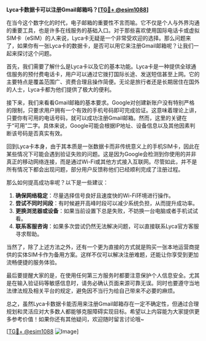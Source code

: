 **Lyca卡数据卡可以注册Gmail邮箱吗？[[TG💪+ @esim1088](https://t.me/s/esim1088)]**

在当今这个数字化的时代，电子邮箱的重要性不言而喻。它不仅是个人与外界沟通的重要工具，也是许多在线服务的基础入口。对于那些喜欢使用国际电话卡或虚拟SIM卡（eSIM）的人来说，Lyca卡无疑是一个非常受欢迎的选择。那么问题来了，如果你有一张Lyca卡的数据卡，是否可以用它来注册Gmail邮箱呢？让我们一起来探讨这个问题。

首先，我们需要了解什么是Lyca卡以及它的基本功能。Lyca卡是一种提供全球通信服务的预付费电话卡，用户可以通过它拨打国际长途、发送短信甚至上网。它的主要特点是覆盖范围广、资费合理且操作简便。无论是旅行者还是长期居住在国外的人士，Lyca卡都为他们提供了极大的便利。

接下来，我们来看看Gmail邮箱的基本要求。Google对创建新账户没有特别严格的限制，只要求用户拥有一个有效的手机号码即可完成验证。这意味着理论上讲，只要你有可用的电话号码，就可以成功注册Gmail邮箱。然而，这里的关键在于“可用”二字。具体来说，Google可能会根据IP地址、设备信息以及其他因素判断该号码是否真实有效。

回到Lyca卡本身，由于其本质是一张数据卡而非传统意义上的手机SIM卡，因此在某些情况下可能会遇到验证失败的问题。这是因为Google会检测到你使用的并非真正的移动网络连接，而是通过Wi-Fi或其他方式接入互联网。尽管如此，并不是所有情况下都会出现问题，部分用户反馈称他们已经顺利完成了注册过程。

那么如何提高成功率呢？以下是一些建议：

1. **确保网络稳定**：尽量选择信号良好且速度快的Wi-Fi环境进行操作。
2. **尝试不同时间段**：有时候避开高峰时段可以减少系统负担，从而提升成功率。
3. **更换浏览器或设备**：如果当前设置下总是失败，不妨换一台电脑或者手机试试看。
4. **联系客服咨询**：如果多次尝试仍然无法解决问题，可以直接联系Lyca官方客服寻求帮助。

当然了，除了上述方法之外，还有一个更为直接的方式就是购买一张本地运营商提供的实体SIM卡作为备用方案。这样不仅可以解决注册难题，还能让你享受到更加流畅便捷的服务体验。

最后要提醒大家的是，在使用任何第三方服务时都要注意保护个人信息安全。尤其是在输入验证码等敏感信息时，请务必确认页面来源可靠无误。同时也要遵守当地法律法规及相关平台的规定，避免因不当行为给自己带来不必要的麻烦。

总之，虽然Lyca卡数据卡能否用来注册Gmail邮箱存在一定不确定性，但通过合理规划和灵活应对大多数人都能够克服障碍实现目标。希望以上内容能为大家提供更多参考价值！如果你还有其他疑问，欢迎随时留言讨论哦~

[[TG💪+ @esim1088](https://t.me/s/esim1088) ![Image](https://i.postimg.cc/4NQfJmqS/Snipaste-2025-05-13-00-14-12.png)]